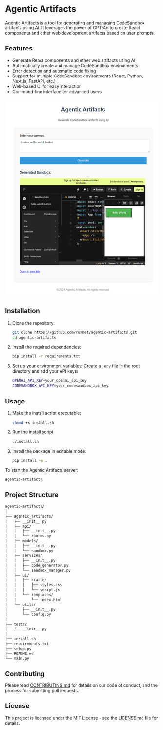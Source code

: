 # Agentic Artifacts

Agentic Artifacts is a tool for generating and managing CodeSandbox artifacts using AI. It leverages the power of GPT-4o to create React components and other web development artifacts based on user prompts.

## Features

- Generate React components and other web artifacts using AI
- Automatically create and manage CodeSandbox environments
- Error detection and automatic code fixing
- Support for multiple CodeSandbox environments (React, Python, Next.js, FastAPI, etc.)
- Web-based UI for easy interaction
- Command-line interface for advanced users


![Agentic Artifacts Screenshot](./assets/screen-shot-1.png)

## Installation

1. Clone the repository:
   ```sh
   git clone https://github.com/ruvnet/agentic-artifacts.git
   cd agentic-artifacts
   ```

2. Install the required dependencies:
   ```sh
   pip install -r requirements.txt
   ```

3. Set up your environment variables:
   Create a `.env` file in the root directory and add your API keys:
   ```sh
   OPENAI_API_KEY=your_openai_api_key
   CODESANDBOX_API_KEY=your_codesandbox_api_key
   ```

## Usage

1. Make the install script executable:
   ```sh
   chmod +x install.sh
   ```

2. Run the install script:
   ```sh
   ./install.sh
   ```

3. Install the package in editable mode:
   ```sh
   pip install -e .
   ```

To start the Agentic Artifacts server:

```sh
agentic-artifacts
```

## Project Structure

```
agentic-artifacts/
│
├── agentic_artifacts/
│   ├── __init__.py
│   ├── api/
│   │   ├── __init__.py
│   │   └── routes.py
│   ├── models/
│   │   ├── __init__.py
│   │   └── sandbox.py
│   ├── services/
│   │   ├── __init__.py
│   │   ├── code_generator.py
│   │   └── sandbox_manager.py
│   ├── ui/
│   │   ├── static/
│   │   │   ├── styles.css
│   │   │   └── script.js
│   │   └── templates/
│   │       └── index.html
│   └── utils/
│       ├── __init__.py
│       └── config.py
│
├── tests/
│   └── __init__.py
│
├── install.sh
├── requirements.txt
├── setup.py
├── README.md
└── main.py
```

## Contributing

Please read [CONTRIBUTING.md](./CONTRIBUTING.md) for details on our code of conduct, and the process for submitting pull requests.

## License

This project is licensed under the MIT License - see the [LICENSE.md](LICENSE.md) file for details.
